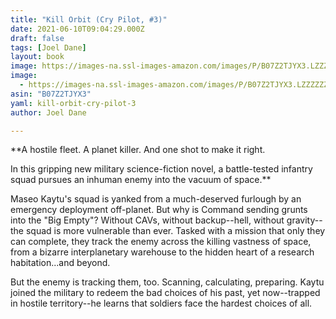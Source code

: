 ```yaml
---
title: "Kill Orbit (Cry Pilot, #3)"
date: 2021-06-10T09:04:29.000Z
draft: false
tags: [Joel Dane]
layout: book
image: https://images-na.ssl-images-amazon.com/images/P/B07Z2TJYX3.LZZZZZZZ.jpg
image: 
  - https://images-na.ssl-images-amazon.com/images/P/B07Z2TJYX3.LZZZZZZZ.jpg
asin: "B07Z2TJYX3"
yaml: kill-orbit-cry-pilot-3
author: Joel Dane

---
```


**A hostile fleet. A planet killer. And one shot to make it right.  
  
In this gripping new military science-fiction novel, a battle-tested infantry squad pursues an inhuman enemy into the vacuum of space.**  
  
Maseo Kaytu's squad is yanked from a much-deserved furlough by an emergency deployment off-planet. But why is Command sending grunts into the "Big Empty"? Without CAVs, without backup--hell, without gravity--the squad is more vulnerable than ever. Tasked with a mission that only they can complete, they track the enemy across the killing vastness of space, from a bizarre interplanetary warehouse to the hidden heart of a research habitation...and beyond.   
  
But the enemy is tracking them, too. Scanning, calculating, preparing. Kaytu joined the military to redeem the bad choices of his past, yet now--trapped in hostile territory--he learns that soldiers face the hardest choices of all.